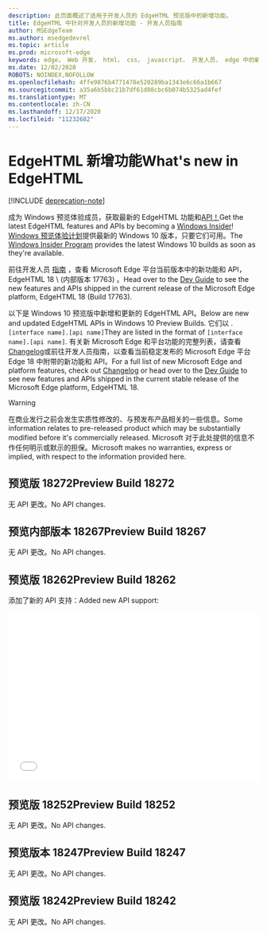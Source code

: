 ```yaml
---
description: 此页面概述了适用于开发人员的 EdgeHTML 预览版中的新增功能。
title: EdgeHTML 中针对开发人员的新增功能 - 开发人员指南
author: MSEdgeTeam
ms.author: msedgedevrel
ms.topic: article
ms.prod: microsoft-edge
keywords: edge， Web 开发， html， css， javascript， 开发人员， edge 中的新增功能， edge 中的新 API， edgehtml， edgehtml 预览版本
ms.date: 12/02/2020
ROBOTS: NOINDEX,NOFOLLOW
ms.openlocfilehash: 4ffe9876b4771478e520289ba1343e6c66a1b667
ms.sourcegitcommit: a35a6b5bbc21b7df61d08cbc6b074b5325ad4fef
ms.translationtype: MT
ms.contentlocale: zh-CN
ms.lasthandoff: 12/17/2020
ms.locfileid: "11232682"
---
```

# <span data-ttu-id="ec2a6-104">EdgeHTML 新增功能</span><span class="sxs-lookup"><span data-stu-id="ec2a6-104">What's new in EdgeHTML</span></span>  

[!INCLUDE [deprecation-note](../includes/legacy-edge-note.md)]  

<span data-ttu-id="ec2a6-105">成为 Windows 预览体验成员，获取最新的 EdgeHTML 功能和[API！](https://insider.windows.com)</span><span class="sxs-lookup"><span data-stu-id="ec2a6-105">Get the latest EdgeHTML features and APIs by becoming a [Windows Insider](https://insider.windows.com)!</span></span>  <span data-ttu-id="ec2a6-106">[Windows 预览体验计划](https://insider.windows.com)提供最新的 Windows 10 版本，只要它们可用。</span><span class="sxs-lookup"><span data-stu-id="ec2a6-106">The [Windows Insider Program](https://insider.windows.com) provides the latest Windows 10 builds as soon as they're available.</span></span>  

<span data-ttu-id="ec2a6-107">前往开发人员 [指南](../dev-guide/index.md) ，查看 Microsoft Edge 平台当前版本中的新功能和 API，EdgeHTML 18 \ (内部版本 17763\) 。</span><span class="sxs-lookup"><span data-stu-id="ec2a6-107">Head over to the [Dev Guide](../dev-guide/index.md) to see the new features and APIs shipped in the current release of the Microsoft Edge platform, EdgeHTML 18 \(Build 17763\).</span></span>  

<span data-ttu-id="ec2a6-108">以下是 Windows 10 预览版中新增和更新的 EdgeHTML API。</span><span class="sxs-lookup"><span data-stu-id="ec2a6-108">Below are new and updated EdgeHTML APIs in Windows 10 Preview Builds.</span></span> <span data-ttu-id="ec2a6-109">它们以 . `[interface name].[api name]`</span><span class="sxs-lookup"><span data-stu-id="ec2a6-109">They are listed in the format of `[interface name].[api name]`.</span></span>  <span data-ttu-id="ec2a6-110">有关新 Microsoft Edge 和平台功能的完整列表，请查看[Changelog](https://developer.microsoft.com/microsoft-edge/platform/changelog)或前往开发人员[](../dev-guide/index.md)指南，以查看当前稳定发布的 Microsoft Edge 平台 Edge 18 中附带的新功能和 API。</span><span class="sxs-lookup"><span data-stu-id="ec2a6-110">For a full list of new Microsoft Edge and platform features, check out [Changelog](https://developer.microsoft.com/microsoft-edge/platform/changelog) or head over to the [Dev Guide](../dev-guide/index.md) to see new features and APIs shipped in the current stable release of the Microsoft Edge platform, EdgeHTML 18.</span></span>   

> [!WARNING] 
> <span data-ttu-id="ec2a6-111">在商业发行之前会发生实质性修改的、与预发布产品相关的一些信息。</span><span class="sxs-lookup"><span data-stu-id="ec2a6-111">Some information relates to pre-released product which may be substantially modified before it's commercially released.</span></span>  <span data-ttu-id="ec2a6-112">Microsoft 对于此处提供的信息不作任何明示或默示的担保。</span><span class="sxs-lookup"><span data-stu-id="ec2a6-112">Microsoft makes no warranties, express or implied, with respect to the information provided here.</span></span>  

## <span data-ttu-id="ec2a6-113">预览版 18272</span><span class="sxs-lookup"><span data-stu-id="ec2a6-113">Preview Build 18272</span></span>  

<span data-ttu-id="ec2a6-114">无 API 更改。</span><span class="sxs-lookup"><span data-stu-id="ec2a6-114">No API changes.</span></span>  

## <span data-ttu-id="ec2a6-115">预览内部版本 18267</span><span class="sxs-lookup"><span data-stu-id="ec2a6-115">Preview Build 18267</span></span>  

<span data-ttu-id="ec2a6-116">无 API 更改。</span><span class="sxs-lookup"><span data-stu-id="ec2a6-116">No API changes.</span></span>  

## <span data-ttu-id="ec2a6-117">预览版 18262</span><span class="sxs-lookup"><span data-stu-id="ec2a6-117">Preview Build 18262</span></span>  

<span data-ttu-id="ec2a6-118">添加了新的 API 支持：</span><span class="sxs-lookup"><span data-stu-id="ec2a6-118">Added new API support:</span></span>  

<iframe height='341' scrolling='no' title='<span data-ttu-id="ec2a6-119">EdgeHTML 预览版 17682</span><span class="sxs-lookup"><span data-stu-id="ec2a6-119">EdgeHTML Preview Build 17682</span></span>' src='//codepen.io/MSEdgeDev/embed/5a691c1840690352f409d3788b8167fa/?height=341&theme-id=23761&default-tab=result&embed-version=2' frameborder='no' allowtransparency='true' allowfullscreen='true' style='width: 100%;'><span data-ttu-id="ec2a6-120">See the Pen <a href='https://codepen.io/MSEdgeDev/pen/5a691c1840690352f409d3788b8167fa/'> EdgeHTML Preview Build 17682 </a> by MSEdgeDev (@MSEdgeDev <a href='https://codepen.io/MSEdgeDev'>) on </a> <a href='https://codepen.io'> </a> CodePen.</span><span class="sxs-lookup"><span data-stu-id="ec2a6-120">See the Pen <a href='https://codepen.io/MSEdgeDev/pen/5a691c1840690352f409d3788b8167fa/'>EdgeHTML Preview Build 17682</a> by MSEdgeDev (<a href='https://codepen.io/MSEdgeDev'>@MSEdgeDev</a>) on <a href='https://codepen.io'>CodePen</a>.</span></span>  </iframe>  

## <span data-ttu-id="ec2a6-121">预览版 18252</span><span class="sxs-lookup"><span data-stu-id="ec2a6-121">Preview Build 18252</span></span>  

<span data-ttu-id="ec2a6-122">无 API 更改。</span><span class="sxs-lookup"><span data-stu-id="ec2a6-122">No API changes.</span></span>  

## <span data-ttu-id="ec2a6-123">预览版本 18247</span><span class="sxs-lookup"><span data-stu-id="ec2a6-123">Preview Build 18247</span></span>  

<span data-ttu-id="ec2a6-124">无 API 更改。</span><span class="sxs-lookup"><span data-stu-id="ec2a6-124">No API changes.</span></span>  

## <span data-ttu-id="ec2a6-125">预览版 18242</span><span class="sxs-lookup"><span data-stu-id="ec2a6-125">Preview Build 18242</span></span>  

<span data-ttu-id="ec2a6-126">无 API 更改。</span><span class="sxs-lookup"><span data-stu-id="ec2a6-126">No API changes.</span></span>  
